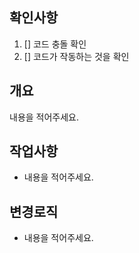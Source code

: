 ## 확인사항

1. [] 코드 충돌 확인
2. [] 코드가 작동하는 것을 확인

## 개요
내용을 적어주세요.

## 작업사항
- 내용을 적어주세요.

## 변경로직
- 내용을 적어주세요.
